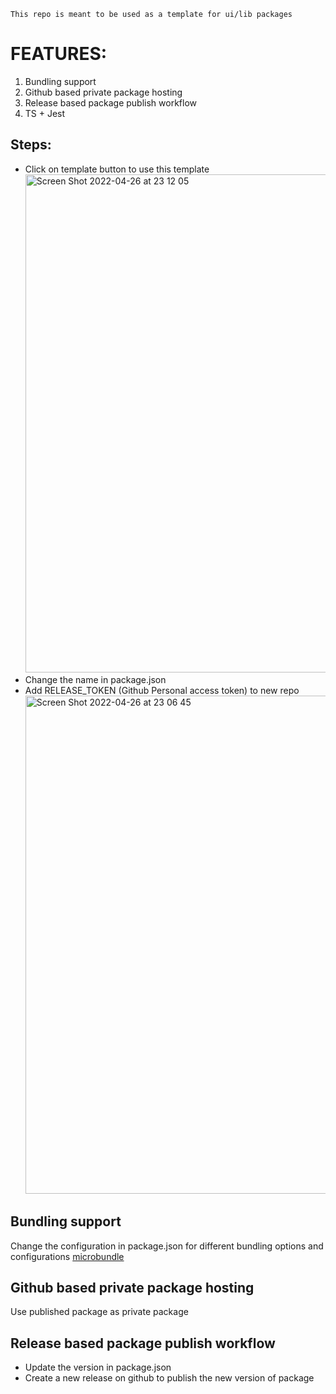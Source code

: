 `This repo is meant to be used as a template for ui/lib packages`

# FEATURES:

1. Bundling support
2. Github based private package hosting
3. Release based package publish workflow
4. TS + Jest

## Steps:

- Click on template button to use this template
  <img width="797" alt="Screen Shot 2022-04-26 at 23 12 05" src="https://user-images.githubusercontent.com/66237522/165333191-d9564207-2755-4c4a-9876-2c63116f5413.png">
- Change the name in package.json
- Add RELEASE_TOKEN (Github Personal access token) to new repo
  <img width="797" alt="Screen Shot 2022-04-26 at 23 06 45" src="https://user-images.githubusercontent.com/66237522/165332835-d8fbe1a0-d83f-4c20-b474-819ba86c7560.png">

## Bundling support

Change the configuration in package.json for different bundling options and configurations
[microbundle](https://github.com/developit/microbundle)

## Github based private package hosting

Use published package as private package

## Release based package publish workflow

- Update the version in package.json
- Create a new release on github to publish the new version of package
